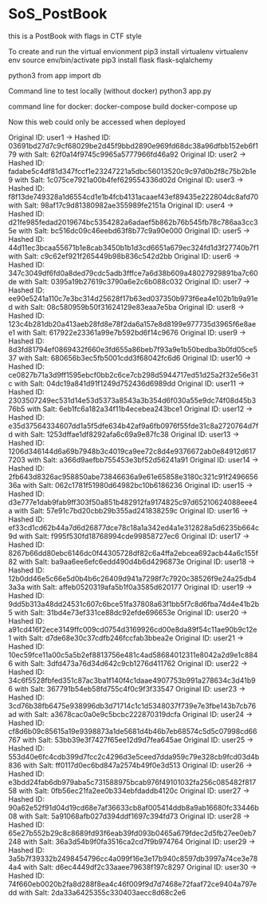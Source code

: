 # SoS_PostBook

this is a PostBook with flags in CTF style

To create and run the virtual envionment
pip3 install virtualenv
virtualenv env
source env/bin/activate
pip3 install flask flask-sqlalchemy

python3
from app import db

Command line to test locally (without docker)
python3 app.py

command line for docker:
docker-compose build
docker-compose up

Now this web could only be accessed when deployed

Original ID: user1 -> Hashed ID: 03691bd27d7c9cf68029be2d45f9bbd2890e969fd68dc38a96dfbb152eb6f179 with Salt: 62f0a14f9745c9965a5777966fd46a92
Original ID: user2 -> Hashed ID: fadabe5c4df81d347fccf1e23247221a5dbc56013520c9c97d0b2f8c75b2b1e9 with Salt: 1c075ce7921a00b4fef629554336d02d
Original ID: user3 -> Hashed ID: f8f13de749328a1d6554cd1e1b4fcb4131acaaef43ef89435e222804dc8afd70 with Salt: 98af17c9d81380982ae355989fe2151a
Original ID: user4 -> Hashed ID: d21fe985fedad2019674bc5354282a6adaef5b862b76b545fb78c786aa3cc35e with Salt: bc516dc09c46eebd63f8b77c9a90e000
Original ID: user5 -> Hashed ID: 44d11ec3bcaa55671b1e8cab3450b1b1d3cd6651a679ec324fd1d3f27740b7f1 with Salt: c9c62ef921f265449b98b836c542d2bb
Original ID: user6 -> Hashed ID: 347c3049df6fd0a8ded79cdc5adb3fffce7a6d38b609a48027929891ba7c60de with Salt: 0395a19b27619c3790a6e2c6b088c032
Original ID: user7 -> Hashed ID: ee90e5241a110c7e3bc314d25628f17b63ed037350b973f6ea4e102b1b9a91ed with Salt: 08c580959b50f31624129e83eaa7e5ba
Original ID: user8 -> Hashed ID: 123c4b281db20a413aeb28fd8e78f2da6a157e8d8199e977735d3965f6e8aee1 with Salt: 617922e23361a99e7b592bd6f14c9676
Original ID: user9 -> Hashed ID: 8d3fd81794ef0869432f660e3fd655a86beb7f93a9e1b50bedba3b0fd05ce537 with Salt: 680656b3ec5fb5001cdd3f68042fc6d6
Original ID: user10 -> Hashed ID: ce0827b71a3d9ff1595ebcf0bb2c6ce7cb298d5944717ed51d25a2f32e56e31c with Salt: 04dc19a841d91f1249d752436d6989dd
Original ID: user11 -> Hashed ID: 2303507249ec531d14e53d5373a8543a3b354d6f030a55e9dc74f08d45b376b5 with Salt: 6eb1fc6a182a34f11b4ecebea243bce1
Original ID: user12 -> Hashed ID: e35d37564334607dd1a5f5dfe634b42af9a6fb0976f55fde31c8a2720764d7fd with Salt: 1253dffae1df8292afa6c69a9e87fc38
Original ID: user13 -> Hashed ID: 1206d346144d6a69b7948b3c4019ca9ee72c8d4e9376672ab0e84912d6177203 with Salt: a366d9aefbb755453e3bf52d56241a91
Original ID: user14 -> Hashed ID: 2fb643d8326ac958850abe73846636a9e61e65858e3180c321c91f249665636a with Salt: 062c1781f51980d64982bc10b6186236
Original ID: user15 -> Hashed ID: d3e777e1dab9fab9ff303f50a851b482912fa9174825c97d65210624088eee4a with Salt: 57e91c7bd20cbb29b355ad241838259c
Original ID: user16 -> Hashed ID: ef33cd1cd62b44a7d6d26877dce78c18a1a342ed4a1e312828a5d6235b664c9d with Salt: f995f530fd18768994cde99858727ec6
Original ID: user17 -> Hashed ID: 8267b66dd80ebc6146dc0f44305728df82c6a4ffa2ebcea692acb44a6c155f82 with Salt: ba9aa6ee6efc6edd490d4b6d4296873e
Original ID: user18 -> Hashed ID: 12b0dd46e5c66e5d0b4b6c26409d941a7298f7c7920c38526f9e24a25db43a3a with Salt: affeb0520319afa5b1f0a3585d620177
Original ID: user19 -> Hashed ID: 9dd5b313a48dd24531c607c6bce51fa37808a63f1bb5f7c8d6fba74d4e41b2b5 with Salt: 31bd4e73ef331ce88dc92efde696653e
Original ID: user20 -> Hashed ID: a91cd416f2ece3149ffc009cd0754d3169926cd00e8da89f54c11ae90b9c12e1 with Salt: d7de68e30c37cdfb246fccfab3bbea2e
Original ID: user21 -> Hashed ID: 10ec59fce11a00c5a5b2ef8813756e481c4ad58684012311e8042a2d9e1c8846 with Salt: 3dfd473a76d34d642c9cb1276d411762
Original ID: user22 -> Hashed ID: 34c6f5528fbfed351c87ac3ba1f140f4c1daae4907753b991a278634c3d41b96 with Salt: 367791b54eb58fd755c4f0c9f3f33547
Original ID: user23 -> Hashed ID: 3cd76b38fb6475e938996db3d71714c1c1d5348037f739e7e3fbe143b7cb76ad with Salt: a3678cac0a0e9c5bcbc222870319dcfa
Original ID: user24 -> Hashed ID: cf8d6b09c85615a19e9398873a1de5681d4b46b7eb68574c5d5c07998cd66767 with Salt: 53bb39e3f7427f65ee12d9d7fea645ae
Original ID: user25 -> Hashed ID: 553d40e6fc4cdb399d7fcc2c4296d3e5ceed7dda959c79e328cb9fcd03d4b836 with Salt: ff0117d0ec6bd847a2574b49f0e3d513
Original ID: user26 -> Hashed ID: e3bdd24fab6db979aba5c731588975bcab976f49101032fa256c085482f81758 with Salt: 0fb56ec21fa2ee0b334ebfdaddb4120c
Original ID: user27 -> Hashed ID: 90a62e52f91d04d19cd68e7af36633cb8af005414ddb8a9ab16680fc33446b08 with Salt: 5a91068afb027d394ddf1697c394fd73
Original ID: user28 -> Hashed ID: 65e27b552b29c8c8689fd93f6eab39fd093b0465a679fdec2d5fb27ee0eb7248 with Salt: 36a3d54b9f0fa3516ca2cd7f9b974764
Original ID: user29 -> Hashed ID: 3a5b7f39332b2498454796cc4a099f16e3e17b940c8597db3997a74ce3e784a4 with Salt: d6ec4449df2c33aaee79638f197c8297
Original ID: user30 -> Hashed ID: 74f660eb0020b2fa8d288f8ea4c46f009f9d7d7468e72faaf72ce9404a797edd with Salt: 2da33a6425355c330403aecc8d68c2e6
